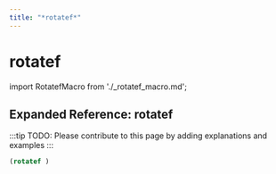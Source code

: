 ```yaml
---
title: "*rotatef*"
---
```


# rotatef

import RotatefMacro from './_rotatef_macro.md';

<RotatefMacro />

## Expanded Reference: rotatef

:::tip
TODO: Please contribute to this page by adding explanations and examples
:::

```lisp
(rotatef )
```
